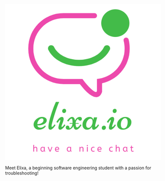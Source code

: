 ![pink chat icon with a green status indicator and a green smile. Text below reads 'elixa.io, have a nice chat'](assets/elixa_small.png) 


Meet Elixa, a beginning software engineering student with a passion for troubleshooting!
